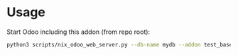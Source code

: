 # Usage

Start Odoo including this addon (from repo root):

```bash
python3 scripts/nix_odoo_web_server.py --db-name mydb --addon test_base_import_async
```
